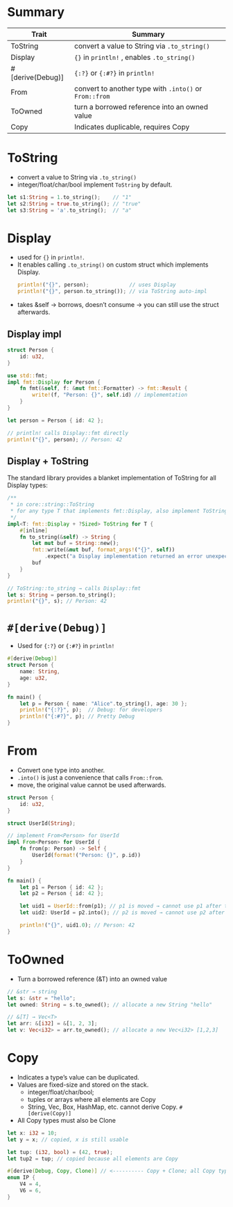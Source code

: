 # Summary

| Trait            | Summary                                                |
| ---------------- | ------------------------------------------------------ |
| ToString         | convert a value to String via `.to_string()`           |
| Display          | `{}` in `println!` , enables `.to_string()`            |
| #[derive(Debug)] | `{:?}` or `{:#?}` in `println!`                        |
| From<T>          | convert to another type with `.into()` or `From::from` |
| ToOwned          | turn a borrowed reference into an owned value          |
| Copy             | Indicates duplicable, requires Copy                    |

# ToString

- convert a value to String via `.to_string()`
- integer/float/char/bool implement `ToString` by default.

```rs
let s1:String = 1.to_string();    // "1"
let s2:String = true.to_string(); // "true"
let s3:String = 'a'.to_string();  // "a"
```

# Display

- used for `{}` in `println!`.
- It enables calling `.to_string()` on custom struct which implements Display.
  ```rs
  println!("{}", person);             // uses Display
  println!("{}", person.to_string()); // via ToString auto-impl
  ```
- takes &self → borrows, doesn’t consume → you can still use the struct afterwards.

## Display impl

```rs
struct Person {
    id: u32,
}

use std::fmt;
impl fmt::Display for Person {
    fn fmt(&self, f: &mut fmt::Formatter) -> fmt::Result {
        write!(f, "Person: {}", self.id) // implememtation
    }
}

let person = Person { id: 42 };

// println! calls Display::fmt directly
println!("{}", person); // Person: 42
```

## Display + ToString

The standard library provides a blanket implementation of ToString for all Display types:

```rs
/**
 * in core::string::ToString
 * for any type T that implements fmt::Display, also implement ToString.
 */
impl<T: fmt::Display + ?Sized> ToString for T {
    #[inline]
    fn to_string(&self) -> String {
        let mut buf = String::new();
        fmt::write(&mut buf, format_args!("{}", self))
            .expect("a Display implementation returned an error unexpectedly");
        buf
    }
}
```

```rs
// ToString::to_string → calls Display::fmt
let s: String = person.to_string();
println!("{}", s); // Person: 42
```

# `#[derive(Debug)]`

- Used for `{:?}` or `{:#?}` in `println!`

```rs
#[derive(Debug)]
struct Person {
    name: String,
    age: u32,
}

fn main() {
    let p = Person { name: "Alice".to_string(), age: 30 };
    println!("{:?}", p);  // Debug: for developers
    println!("{:#?}", p); // Pretty Debug
}
```

# From<T>

- Convert one type into another.
- `.into()` is just a convenience that calls `From::from`.
- move, the original value cannot be used afterwards.

```rs
struct Person {
    id: u32,
}

struct UserId(String);

// implement From<Person> for UserId
impl From<Person> for UserId {
    fn from(p: Person) -> Self {
        UserId(format!("Person: {}", p.id))
    }
}

fn main() {
    let p1 = Person { id: 42 };
    let p2 = Person { id: 42 };

    let uid1 = UserId::from(p1); // p1 is moved → cannot use p1 after this
    let uid2: UserId = p2.into(); // p2 is moved → cannot use p2 after this

    println!("{}", uid1.0); // Person: 42
}
```

# ToOwned

- Turn a borrowed reference (&T) into an owned value

```rs
// &str → string
let s: &str = "hello";
let owned: String = s.to_owned(); // allocate a new String "hello"

// &[T] → Vec<T>
let arr: &[i32] = &[1, 2, 3];
let v: Vec<i32> = arr.to_owned(); // allocate a new Vec<i32> [1,2,3]

```

# Copy

- Indicates a type’s value can be duplicated.
- Values are fixed-size and stored on the stack.
  - integer/float/char/bool;
  - tuples or arrays where all elements are Copy
  - String, Vec, Box, HashMap, etc. cannot derive Copy. `#[derive(Copy)]`
- All Copy types must also be Clone

```rs
let x: i32 = 10;
let y = x; // copied, x is still usable

let tup: (i32, bool) = (42, true);
let tup2 = tup; // copied because all elements are Copy
```

```rs
#[derive(Debug, Copy, Clone)] // <---------- Copy + Clone; all Copy types must also be Clone
enum IP {
    V4 = 4,
    V6 = 6,
}
```
